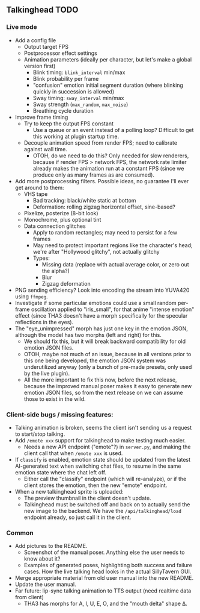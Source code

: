 ## Talkinghead TODO

### Live mode

- Add a config file
  - Output target FPS
  - Postprocessor effect settings
  - Animation parameters (ideally per character, but let's make a global version first)
    - Blink timing: `blink_interval` min/max
    - Blink probability per frame
    - "confusion" emotion initial segment duration (where blinking quickly in succession is allowed)
    - Sway timing: `sway_interval` min/max
    - Sway strength (`max_random`, `max_noise`)
    - Breathing cycle duration
- Improve frame timing
  - Try to keep the output FPS constant
    - Use a queue or an event instead of a polling loop? Difficult to get this working at plugin startup time.
  - Decouple animation speed from render FPS; need to calibrate against wall time.
    - OTOH, do we need to do this? Only needed for slow renderers, because if render FPS > network FPS,
      the network rate limiter already makes the animation run at a constant FPS (since we produce only
      as many frames as are consumed).
- Add more postprocessing filters. Possible ideas, no guarantee I'll ever get around to them:
  - VHS tape
    - Bad tracking: black/white static at bottom
    - Deformation: rolling zigzag horizontal offset, sine-based?
  - Pixelize, posterize (8-bit look)
  - Monochrome, plus optional tint
  - Data connection glitches
    - Apply to random rectangles; may need to persist for a few frames
    - May need to protect important regions like the character's head; we're after "Hollywood glitchy", not actually glitchy
    - Types:
      - Missing data (replace with actual average color, or zero out the alpha?)
      - Blur
      - Zigzag deformation
- PNG sending efficiency? Look into encoding the stream into YUVA420 using `ffmpeg`.
- Investigate if some particular emotions could use a small random per-frame oscillation applied to "iris_small",
  for that anime "intense emotion" effect (since THA3 doesn't have a morph specifically for the specular reflections in the eyes).
- The "eye_unimpressed" morph has just one key in the emotion JSON, although the model has two morphs (left and right) for this.
  - We should fix this, but it will break backward compatibility for old emotion JSON files.
  - OTOH, maybe not much of an issue, because in all versions prior to this one being developed, the emotion JSON system
    was underutilized anyway (only a bunch of pre-made presets, only used by the live plugin).
  - All the more important to fix this now, before the next release, because the improved manual poser makes it easy to
    generate new emotion JSON files, so from the next release on we can assume those to exist in the wild.

### Client-side bugs / missing features:

- Talking animation is broken, seems the client isn't sending us a request to start/stop talking.
- Add `/emote xxx` support for talkinghead to make testing much easier.
  - Needs a new API endpoint ("emote"?) in `server.py`, and making the client call that when `/emote xxx` is used.
- If `classify` is enabled, emotion state should be updated from the latest AI-generated text
  when switching chat files, to resume in the same emotion state where the chat left off.
  - Either call the "classify" endpoint (which will re-analyze), or if the client stores the emotion,
    then the new "emote" endpoint.
- When a new talkinghead sprite is uploaded:
  - The preview thumbnail in the client doesn't update.
  - Talkinghead must be switched off and back on to actually send the new image to the backend.
    We have the `/api/talkinghead/load` endpoint already, so just call it in the client.

### Common

- Add pictures to the README.
  - Screenshot of the manual poser. Anything else the user needs to know about it?
  - Examples of generated poses, highlighting both success and failure cases. How the live talking head looks in the actual SillyTavern GUI.
- Merge appropriate material from old user manual into the new README.
- Update the user manual.
- Far future: lip-sync talking animation to TTS output (need realtime data from client)
  - THA3 has morphs for A, I, U, E, O, and the "mouth delta" shape Δ.
